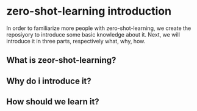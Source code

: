 # zero-shot-learning introduction
In order to familiarize more people with zero-shot-learning, we create the reposiyory to introduce some basic knowledge about it. Next, we will introduce it in three parts, respectively what, why, how.
## What is zeor-shot-learning?

## Why do i introduce it?

## How should we learn it?

